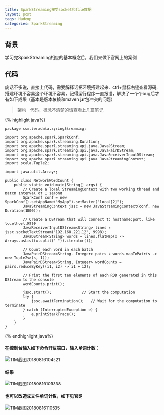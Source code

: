 ```yaml
---
title: SparkStreaming接受socket和file数据
layout: post
tags: Hadoop
categories: SparkStreaming
---
```

## 背景

学习完SparkStreaming相应的基本概念后，我们来做下官网上的案例 

## 代码

废话不多说，直接上代码，需要解释话把环境搭建起来，ctrl+鼠标右键查看源码,搭建环境不容易这个环境不容易，记得运行程序一直报错，解决了一个个bug后才有如下成果（基本是版本依赖和maven jar包冲突的问题）  

>架构，代码，概念不清楚的请查看上几篇笔记


{% highlight java%} 

	package com.teradata.springStreaming;
	
	import org.apache.spark.SparkConf;
	import org.apache.spark.streaming.Duration;
	import org.apache.spark.streaming.api.java.JavaDStream;
	import org.apache.spark.streaming.api.java.JavaPairDStream;
	import org.apache.spark.streaming.api.java.JavaReceiverInputDStream;
	import org.apache.spark.streaming.api.java.JavaStreamingContext;
	import scala.Tuple2;
<!--more-->	
	import java.util.Arrays;
	
	public class NetworkWordCount {
	    public static void main(String[] args) {
	        // Create a local StreamingContext with two working thread and batch interval of 1 second
	        SparkConf conf = new SparkConf().setAppName("MyApp").setMaster("local[2]");
	        JavaStreamingContext jssc = new JavaStreamingContext(conf, new Duration(1000));
	
	        // Create a DStream that will connect to hostname:port, like localhost:9999
	        JavaReceiverInputDStream<String> lines = jssc.socketTextStream("192.168.221.12", 9998);
	        JavaDStream<String> words = lines.flatMap(x -> Arrays.asList(x.split(" ")).iterator());
	
	        // Count each word in each batch
	        JavaPairDStream<String, Integer> pairs = words.mapToPair(s -> new Tuple2<>(s, 1));
	        JavaPairDStream<String, Integer> wordCounts = pairs.reduceByKey((i1, i2) -> i1 + i2);
	
	        // Print the first ten elements of each RDD generated in this DStream to the console
	        wordCounts.print();
	
	        jssc.start();              // Start the computation
	        try {
	            jssc.awaitTermination();   // Wait for the computation to terminate
	        } catch (InterruptedException e) {
	            e.printStackTrace();
	        }
	    }
	}


{% endhighlight java%}


#### 在控制台输入如下命令开放端口，输入单词计数：

![TIM截图20180816104521](http://p1vuoao0b.bkt.clouddn.com/JekyllWriter/TIM截图20180816104521.png)

#### 结果

![TIM截图20180816105338](http://p1vuoao0b.bkt.clouddn.com/JekyllWriter/TIM截图20180816105338.png)



#### 也可以改造成文件单词计数，如下见官网

![TIM截图20180816110535](http://p1vuoao0b.bkt.clouddn.com/JekyllWriter/TIM截图20180816110535.png)